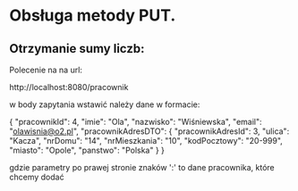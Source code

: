 
# Obsługa metody PUT.

## Otrzymanie sumy liczb:

Polecenie na na url:

http://localhost:8080/pracownik

w body zapytania wstawić należy dane w formacie:

{
    "pracownikId": 4,
    "imie": "Ola",
    "nazwisko": "Wiśniewska",
    "email": "olawisnia@o2.pl",
    "pracownikAdresDTO":
 {
        "pracownikAdresId": 3,
        "ulica": "Kacza",
        "nrDomu": "14",
        "nrMieszkania": "10",
        "kodPocztowy": "20-999",
        "miasto": "Opole",
        "panstwo": "Polska"
   }
}

gdzie parametry po prawej stronie znaków ':' to dane pracownika, które chcemy dodać


